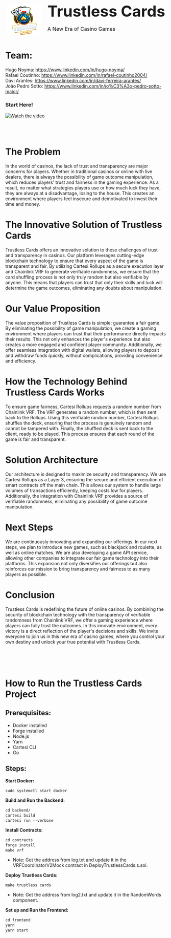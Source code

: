 <div style="display: flex; justify-content: center; align-items: center; margin-bottom: 40px;">
  <img src="./frontend/src/assets/logo.png" alt="Logo" style="height: 6rem; margin-right: 20px;" />
  <div style=" justify-content: center; align-items: center;">
  <h3 style="font-size: 3rem; margin: 0;">Trustless Cards</h3>
  <p style="font-size: 1rem;">A New Era of Casino Games</p>
  </div>
</div>

# Team: 

Hugo Noyma: https://www.linkedin.com/in/hugo-noyma/ <br>
Rafael Coutinho: https://www.linkedin.com/in/rafael-coutinho2004/ <br>
Davi Arantes: https://www.linkedin.com/in/davi-ferreira-arantes/ <br>
João Pedro Sotto: https://www.linkedin.com/in/jo%C3%A3o-pedro-sotto-maior/

### Start Here!

[![Watch the video](https://img.youtube.com/vi/2iOWa43vSwY/hqdefault.jpg)](https://youtu.be/2iOWa43vSwY)

<br/>
<br/>

# The Problem

In the world of casinos, the lack of trust and transparency are major concerns for players. Whether in traditional casinos or online with live dealers, there is always the possibility of game outcome manipulation, which reduces players' trust and fairness in the gaming experience. As a result, no matter what strategies players use or how much luck they have, they are always at a disadvantage, losing to the house. This creates an environment where players feel insecure and demotivated to invest their time and money.

# The Innovative Solution of Trustless Cards

Trustless Cards offers an innovative solution to these challenges of trust and transparency in casinos. Our platform leverages cutting-edge blockchain technology to ensure that every aspect of the game is transparent and fair. By utilizing Cartesi Rollups as a secure execution layer and Chainlink VRF to generate verifiable randomness, we ensure that the card shuffling process is not only truly random but also verifiable by anyone. This means that players can trust that only their skills and luck will determine the game outcomes, eliminating any doubts about manipulation.

# Our Value Proposition

The value proposition of Trustless Cards is simple: guarantee a fair game. By eliminating the possibility of game manipulation, we create a gaming environment where players can trust that their performance directly impacts their results. This not only enhances the player's experience but also creates a more engaged and confident player community. Additionally, we offer seamless integration with digital wallets, allowing players to deposit and withdraw funds quickly, without complications, providing convenience and efficiency.

# How the Technology Behind Trustless Cards Works

To ensure game fairness, Cartesi Rollups requests a random number from Chainlink VRF. The VRF generates a random number, which is then sent back to the Rollups. Using this verifiable random number, Cartesi Rollups shuffles the deck, ensuring that the process is genuinely random and cannot be tampered with. Finally, the shuffled deck is sent back to the client, ready to be played. This process ensures that each round of the game is fair and transparent.

# Solution Architecture

Our architecture is designed to maximize security and transparency. We use Cartesi Rollups as a Layer 3, ensuring the secure and efficient execution of smart contracts off the main chain. This allows our system to handle large volumes of transactions efficiently, keeping costs low for players. Additionally, the integration with Chainlink VRF provides a source of verifiable randomness, eliminating any possibility of game outcome manipulation.

# Next Steps

We are continuously innovating and expanding our offerings. In our next steps, we plan to introduce new games, such as blackjack and roulette, as well as online matches. We are also developing a game API service, allowing other companies to integrate our fair game technology into their platforms. This expansion not only diversifies our offerings but also reinforces our mission to bring transparency and fairness to as many players as possible.

# Conclusion

Trustless Cards is redefining the future of online casinos. By combining the security of blockchain technology with the transparency of verifiable randomness from Chainlink VRF, we offer a gaming experience where players can fully trust the outcomes. In this innovate environment, every victory is a direct reflection of the player's decisions and skills. We invite everyone to join us in this new era of casino games, where you control your own destiny and unlock your true potential with Trustless Cards.

<br/>
<br/>
<br/>

# How to Run the Trustless Cards Project

## Prerequisites:

- Docker installed
- Forge installed
- Node.js
- Yarn
- Cartesi CLI
- Go

## Steps:

**Start Docker:**

```
sudo systemctl start docker
```

**Build and Run the Backend:**

```
cd backend/
cartesi build
cartesi run --verbose
```

**Install Contracts:**

```
cd contracts
forge install
make vrf
```

- Note: Get the address from log.txt and update it in the VRFCoordinatorV2Mock contract in DeployTrustlessCards.s.sol.

**Deploy Trustless Cards:**

```
make trustless cards
```

- Note: Get the address from log2.txt and update it in the RandomWords component.

**Set up and Run the Frontend:**

```
cd frontend
yarn
yarn start
```
